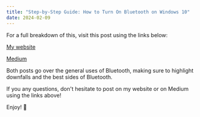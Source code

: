 ```yaml
---
title: "Step-by-Step Guide: How to Turn On Bluetooth on Windows 10"
date: 2024-02-09
---
```


For a full breakdown of this, visit this post using the links below:

[My website
](https://mharwood.uk/step-by-step-guide-how-to-turn-on-bluetooth-on-windows-10)

[Medium](https://medium.com/@it-delinquent/step-by-step-guide-how-to-turn-on-bluetooth-on-windows-10-c06b2fa33753)

Both posts go over the general uses of Bluetooth, making sure to highlight downfalls and the best sides of Bluetooth.

If you any questions, don't hesitate to post on my website or on Medium using the links above!

Enjoy! 🎉
